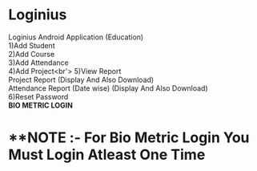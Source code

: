 # Loginius
Loginius Android Application  (Education)<br/>
1)Add Student<br/>
2)Add Course<br/>
3)Add Attendance<br/>
4)Add Project<br'>
5)View Report <br/>
Project Report (Display And Also Download)<br/>
Attendance Report (Date wise) (Display And Also Download)<br/>
6)Reset Password<br/>
 <b>BIO METRIC LOGIN</b><br>
 
 # **NOTE :- For Bio Metric Login You Must Login Atleast One Time
